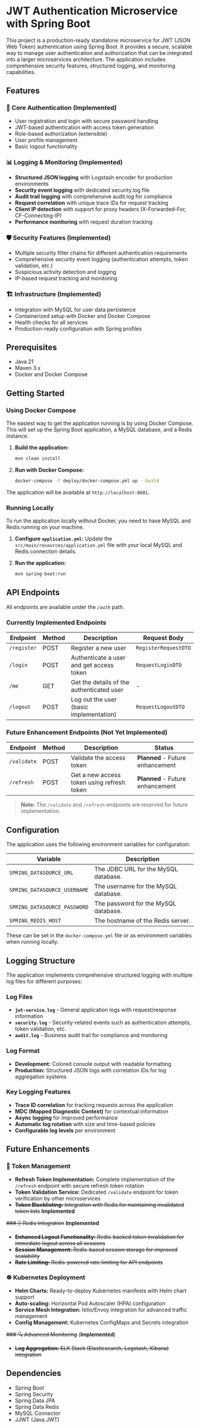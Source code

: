 # JWT Authentication Microservice with Spring Boot

This project is a production-ready standalone microservice for JWT (JSON Web Token) authentication using Spring Boot. It provides a secure, scalable way to manage user authentication and authorization that can be integrated into a larger microservices architecture. The application includes comprehensive security features, structured logging, and monitoring capabilities.

## Features

### 🔐 Core Authentication (Implemented)
-   User registration and login with secure password handling
-   JWT-based authentication with access token generation
-   Role-based authorization (extensible)
-   User profile management
-   Basic logout functionality

### 📊 Logging & Monitoring (Implemented)
-   **Structured JSON logging** with Logstash encoder for production environments
-   **Security event logging** with dedicated security.log file
-   **Audit trail logging** with comprehensive audit.log for compliance
-   **Request correlation** with unique trace IDs for request tracking
-   **Client IP detection** with support for proxy headers (X-Forwarded-For, CF-Connecting-IP)
-   **Performance monitoring** with request duration tracking

### 🛡️ Security Features (Implemented)
-   Multiple security filter chains for different authentication requirements
-   Comprehensive security event logging (authentication attempts, token validation, etc.)
-   Suspicious activity detection and logging
-   IP-based request tracking and monitoring

### 🏗️ Infrastructure (Implemented)
-   Integration with MySQL for user data persistence
-   Containerized setup with Docker and Docker Compose
-   Health checks for all services
-   Production-ready configuration with Spring profiles

## Prerequisites

-   Java 21
-   Maven 3.x
-   Docker and Docker Compose

## Getting Started

### Using Docker Compose

The easiest way to get the application running is by using Docker Compose. This will set up the Spring Boot application, a MySQL database, and a Redis instance.

1.  **Build the application:**
    ```bash
    mvn clean install
    ```

2.  **Run with Docker Compose:**
    ```bash
    docker-compose -f deploy/docker-compose.yml up --build
    ```

The application will be available at `http://localhost:8081`.

### Running Locally

To run the application locally without Docker, you need to have MySQL and Redis running on your machine.

1.  **Configure `application.yml`:**
    Update the `src/main/resources/application.yml` file with your local MySQL and Redis connection details.

2.  **Run the application:**
    ```bash
    mvn spring-boot:run
    ```

## API Endpoints

All endpoints are available under the `/auth` path.

### Currently Implemented Endpoints

| Endpoint        | Method | Description                               | Request Body                |
| --------------- | ------ | ----------------------------------------- | --------------------------- |
| `/register`     | POST   | Register a new user                       | `RegisterRequestDTO`        |
| `/login`        | POST   | Authenticate a user and get access token | `RequestLoginDTO`           |
| `/me`           | GET    | Get the details of the authenticated user | -                           |
| `/logout`       | POST   | Log out the user (basic implementation)   | `RequestLogoutDTO`          |

### Future Enhancement Endpoints (Not Yet Implemented)

| Endpoint        | Method | Description                               | Status                      |
| --------------- | ------ | ----------------------------------------- | --------------------------- |
| `/validate`     | POST   | Validate the access token                 | **Planned** - Future enhancement |
| `/refresh`      | POST   | Get a new access token using refresh token | **Planned** - Future enhancement |

> **Note:** The `/validate` and `/refresh` endpoints are reserved for future implementation.

## Configuration

The application uses the following environment variables for configuration:

| Variable                     | Description                            |
| ---------------------------- | -------------------------------------- |
| `SPRING_DATASOURCE_URL`      | The JDBC URL for the MySQL database.   |
| `SPRING_DATASOURCE_USERNAME` | The username for the MySQL database.   |
| `SPRING_DATASOURCE_PASSWORD` | The password for the MySQL database.   |
| `SPRING_REDIS_HOST`          | The hostname of the Redis server.      |

These can be set in the `docker-compose.yml` file or as environment variables when running locally.

## Logging Structure

The application implements comprehensive structured logging with multiple log files for different purposes:

### Log Files
- **`jwt-service.log`** - General application logs with request/response information
- **`security.log`** - Security-related events such as authentication attempts, token validation, etc.
- **`audit.log`** - Business audit trail for compliance and monitoring

### Log Format
- **Development:** Colored console output with readable formatting
- **Production:** Structured JSON logs with correlation IDs for log aggregation systems

### Key Logging Features
- **Trace ID correlation** for tracking requests across the application
- **MDC (Mapped Diagnostic Context)** for contextual information
- **Async logging** for improved performance
- **Automatic log rotation** with size and time-based policies
- **Configurable log levels** per environment

## Future Enhancements

### 🔄 Token Management
-   **Refresh Token Implementation:** Complete implementation of the `/refresh` endpoint with secure refresh token rotation
-   **Token Validation Service:** Dedicated `/validate` endpoint for token verification by other microservices
-   ~~**Token Blacklisting:** Integration with Redis for maintaining invalidated token lists~~ **Implemented**

~~### 🗄️ Redis Integration~~  **Implemented**
-   ~~**Enhanced Logout Functionality:** Redis-backed token invalidation for immediate logout across all sessions~~
-   ~~**Session Management:** Redis-based session storage for improved scalability~~
-   ~~**Rate Limiting:** Redis-powered rate limiting for API endpoints~~

### ☸️ Kubernetes Deployment
-   **Helm Charts:** Ready-to-deploy Kubernetes manifests with Helm chart support
-   **Auto-scaling:** Horizontal Pod Autoscaler (HPA) configuration
-   **Service Mesh Integration:** Istio/Envoy integration for advanced traffic management
-   **Config Management:** Kubernetes ConfigMaps and Secrets integration

~~### 🔍 Advanced Monitoring~~ (**Implemented**)
-   ~~**Log Aggregation:** ELK Stack (Elasticsearch, Logstash, Kibana) integration~~

## Dependencies

-   Spring Boot
-   Spring Security
-   Spring Data JPA
-   Spring Data Redis
-   MySQL Connector
-   JJWT (Java JWT)

